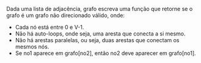 Dada uma lista de adjacência, grafo escreva uma função que retorne se o grafo é um grafo não direcionado válido, onde:

- Cada nó está entre 0 e V-1.
- Não há auto-loops, onde seja, uma aresta que conecta a si mesmo.
- Não há arestas paralelas, ou seja, duas arestas que conectam os mesmos nós.
- Se no1 aparece em grafo[no2], então no2 deve aparecer em grafo[no1].
